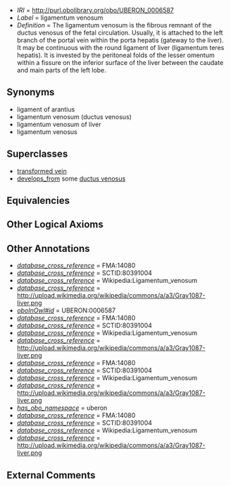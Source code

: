  * *IRI* = http://purl.obolibrary.org/obo/UBERON_0006587
 * *Label* = ligamentum venosum
 * *Definition* = The ligamentum venosum is the fibrous remnant of the ductus venosus of the fetal circulation. Usually, it is attached to the left branch of the portal vein within the porta hepatis (gateway to the liver). It may be continuous with the round ligament of liver (ligamentum teres hepatis). It is invested by the peritoneal folds of the lesser omentum within a fissure on the inferior surface of the liver between the caudate and main parts of the left lobe.

## Synonyms

 * ligament of arantius
 * ligamentum venosum (ductus venosus)
 * ligamentum venosum of liver
 * ligamentum venosus

## Superclasses

 * [transformed vein](../../UBERON/92/UBERON_0006592.md)
 * [develops_from](../../RO/02/RO_0002202.md) some [ductus venosus](../../UBERON/83/UBERON_0002083.md)

## Equivalencies


## Other Logical Axioms


## Other Annotations

 * *[database_cross_reference](../../ef/oboInOwl#hasDbXref.md)* = FMA:14080
 * *[database_cross_reference](../../ef/oboInOwl#hasDbXref.md)* = SCTID:80391004
 * *[database_cross_reference](../../ef/oboInOwl#hasDbXref.md)* = Wikipedia:Ligamentum_venosum
 * *[database_cross_reference](../../ef/oboInOwl#hasDbXref.md)* = http://upload.wikimedia.org/wikipedia/commons/a/a3/Gray1087-liver.png
 * *[oboInOwl#id](../../id/oboInOwl#id.md)* = UBERON:0006587
 * *[database_cross_reference](../../ef/oboInOwl#hasDbXref.md)* = FMA:14080
 * *[database_cross_reference](../../ef/oboInOwl#hasDbXref.md)* = SCTID:80391004
 * *[database_cross_reference](../../ef/oboInOwl#hasDbXref.md)* = Wikipedia:Ligamentum_venosum
 * *[database_cross_reference](../../ef/oboInOwl#hasDbXref.md)* = http://upload.wikimedia.org/wikipedia/commons/a/a3/Gray1087-liver.png
 * *[database_cross_reference](../../ef/oboInOwl#hasDbXref.md)* = FMA:14080
 * *[database_cross_reference](../../ef/oboInOwl#hasDbXref.md)* = SCTID:80391004
 * *[database_cross_reference](../../ef/oboInOwl#hasDbXref.md)* = Wikipedia:Ligamentum_venosum
 * *[database_cross_reference](../../ef/oboInOwl#hasDbXref.md)* = http://upload.wikimedia.org/wikipedia/commons/a/a3/Gray1087-liver.png
 * *[has_obo_namespace](../../ce/oboInOwl#hasOBONamespace.md)* = uberon
 * *[database_cross_reference](../../ef/oboInOwl#hasDbXref.md)* = FMA:14080
 * *[database_cross_reference](../../ef/oboInOwl#hasDbXref.md)* = SCTID:80391004
 * *[database_cross_reference](../../ef/oboInOwl#hasDbXref.md)* = Wikipedia:Ligamentum_venosum
 * *[database_cross_reference](../../ef/oboInOwl#hasDbXref.md)* = http://upload.wikimedia.org/wikipedia/commons/a/a3/Gray1087-liver.png

## External Comments

